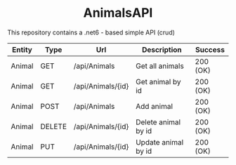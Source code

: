 <h1 align="center">AnimalsAPI</h1>

This repository contains a .net6 - based simple API (crud)

|Entity|Type  |Url               |Description        |Success  |
|------|------|------------------|-------------------|---------|
|Animal|GET   | /api/Animals     |Get all animals    | 200 (OK)|
|Animal|GET   | /api/Animals/{id}|Get animal by id   | 200 (OK)|
|Animal|POST  | /api/Animals     |Add animal         | 200 (OK)|
|Animal|DELETE| /api/Animals/{id}|Delete animal by id| 200 (OK)|
|Animal|PUT   | /api/Animals/{id}|Update animal by id| 200 (OK)|
